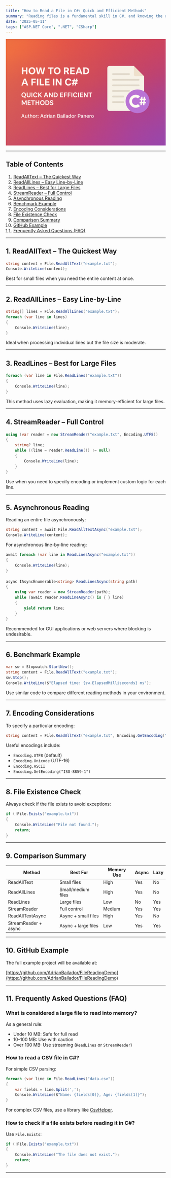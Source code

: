 ```yaml
---
title: "How to Read a File in C#: Quick and Efficient Methods"
summary: "Reading files is a fundamental skill in C#, and knowing the right method can improve both performance and readability. This article explores various ways to read text files, from the simplest to the most efficient, with practical code examples and guidance."
date: "2025-05-11"
tags: ["ASP.NET Core", ".NET", "CSharp"]
---
```

![Read](read.png)

---

## Table of Contents

1. [ReadAllText – The Quickest Way](#1-readalltext-the-quickest-way)
2. [ReadAllLines – Easy Line-by-Line](#2-readalllines-easy-line-by-line)
3. [ReadLines – Best for Large Files](#3-readlines-best-for-large-files)
4. [StreamReader – Full Control](#4-streamreader-full-control)
5. [Asynchronous Reading](#5-asynchronous-reading)
6. [Benchmark Example](#6-benchmark-example)
7. [Encoding Considerations](#7-encoding-considerations)
8. [File Existence Check](#8-file-existence-check)
9. [Comparison Summary](#9-comparison-summary)
10. [GitHub Example](#10-github-example)
11. [Frequently Asked Questions (FAQ)](#11-frequently-asked-questions-faq)

---

## 1. ReadAllText – The Quickest Way

```csharp
string content = File.ReadAllText("example.txt");
Console.WriteLine(content);
````

Best for small files when you need the entire content at once.

---

## 2. ReadAllLines – Easy Line-by-Line

```csharp
string[] lines = File.ReadAllLines("example.txt");
foreach (var line in lines)
{
    Console.WriteLine(line);
}
```

Ideal when processing individual lines but the file size is moderate.

---

## 3. ReadLines – Best for Large Files

```csharp
foreach (var line in File.ReadLines("example.txt"))
{
    Console.WriteLine(line);
}
```

This method uses lazy evaluation, making it memory-efficient for large files.

---

## 4. StreamReader – Full Control

```csharp
using (var reader = new StreamReader("example.txt", Encoding.UTF8))
{
    string? line;
    while ((line = reader.ReadLine()) != null)
    {
        Console.WriteLine(line);
    }
}
```

Use when you need to specify encoding or implement custom logic for each line.

---

## 5. Asynchronous Reading

Reading an entire file asynchronously:

```csharp
string content = await File.ReadAllTextAsync("example.txt");
Console.WriteLine(content);
```

For asynchronous line-by-line reading:

```csharp
await foreach (var line in ReadLinesAsync("example.txt"))
{
    Console.WriteLine(line);
}

async IAsyncEnumerable<string> ReadLinesAsync(string path)
{
    using var reader = new StreamReader(path);
    while (await reader.ReadLineAsync() is { } line)
    {
        yield return line;
    }
}
```

Recommended for GUI applications or web servers where blocking is undesirable.

---

## 6. Benchmark Example

```csharp
var sw = Stopwatch.StartNew();
string content = File.ReadAllText("example.txt");
sw.Stop();
Console.WriteLine($"Elapsed time: {sw.ElapsedMilliseconds} ms");
```

Use similar code to compare different reading methods in your environment.

---

## 7. Encoding Considerations

To specify a particular encoding:

```csharp
string content = File.ReadAllText("example.txt", Encoding.GetEncoding("Windows-1252"));
```

Useful encodings include:

* `Encoding.UTF8` (default)
* `Encoding.Unicode` (UTF-16)
* `Encoding.ASCII`
* `Encoding.GetEncoding("ISO-8859-1")`

---

## 8. File Existence Check

Always check if the file exists to avoid exceptions:

```csharp
if (!File.Exists("example.txt"))
{
    Console.WriteLine("File not found.");
    return;
}
```

---

## 9. Comparison Summary

| Method               | Best For            | Memory Use | Async | Lazy |
| -------------------- | ------------------- | ---------- | ----- | ---- |
| ReadAllText          | Small files         | High       | Yes   | No   |
| ReadAllLines         | Small/medium files  | High       | Yes   | No   |
| ReadLines            | Large files         | Low        | No    | Yes  |
| StreamReader         | Full control        | Medium     | Yes   | Yes  |
| ReadAllTextAsync     | Async + small files | High       | Yes   | No   |
| StreamReader + async | Async + large files | Low        | Yes   | Yes  |

---

## 10. GitHub Example

The full example project will be available at:

[https://github.com/AdrianBailador/FileReadingDemo](https://github.com/AdrianBailador/FileReadingDemo)

---

## 11. Frequently Asked Questions (FAQ)

### What is considered a large file to read into memory?

As a general rule:

* Under 10 MB: Safe for full read
* 10–100 MB: Use with caution
* Over 100 MB: Use streaming (`ReadLines` or `StreamReader`)

### How to read a CSV file in C#?

For simple CSV parsing:

```csharp
foreach (var line in File.ReadLines("data.csv"))
{
    var fields = line.Split(',');
    Console.WriteLine($"Name: {fields[0]}, Age: {fields[1]}");
}
```

For complex CSV files, use a library like [CsvHelper](https://joshclose.github.io/CsvHelper/).

### How to check if a file exists before reading it in C#?

Use `File.Exists`:

```csharp
if (!File.Exists("example.txt"))
{
    Console.WriteLine("The file does not exist.");
    return;
}
```

---

